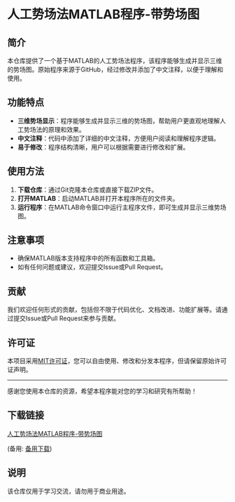 # 人工势场法MATLAB程序-带势场图

## 简介
本仓库提供了一个基于MATLAB的人工势场法程序，该程序能够生成并显示三维的势场图。原始程序来源于GitHub，经过修改并添加了中文注释，以便于理解和使用。

## 功能特点
- **三维势场显示**：程序能够生成并显示三维的势场图，帮助用户更直观地理解人工势场法的原理和效果。
- **中文注释**：代码中添加了详细的中文注释，方便用户阅读和理解程序逻辑。
- **易于修改**：程序结构清晰，用户可以根据需要进行修改和扩展。

## 使用方法
1. **下载仓库**：通过Git克隆本仓库或直接下载ZIP文件。
2. **打开MATLAB**：启动MATLAB并打开本程序所在的文件夹。
3. **运行程序**：在MATLAB命令窗口中运行主程序文件，即可生成并显示三维势场图。

## 注意事项
- 确保MATLAB版本支持程序中的所有函数和工具箱。
- 如有任何问题或建议，欢迎提交Issue或Pull Request。

## 贡献
我们欢迎任何形式的贡献，包括但不限于代码优化、文档改进、功能扩展等。请通过提交Issue或Pull Request来参与贡献。

## 许可证
本项目采用[MIT许可证](LICENSE)，您可以自由使用、修改和分发本程序，但请保留原始许可证声明。

---

感谢您使用本仓库的资源，希望本程序能对您的学习和研究有所帮助！

## 下载链接
[人工势场法MATLAB程序-带势场图](https://pan.quark.cn/s/74a165802986) 

(备用: [备用下载](https://pan.baidu.com/s/1JDYQyQJLB_ka695WH5ytfQ?pwd=1234))

## 说明

该仓库仅用于学习交流，请勿用于商业用途。
